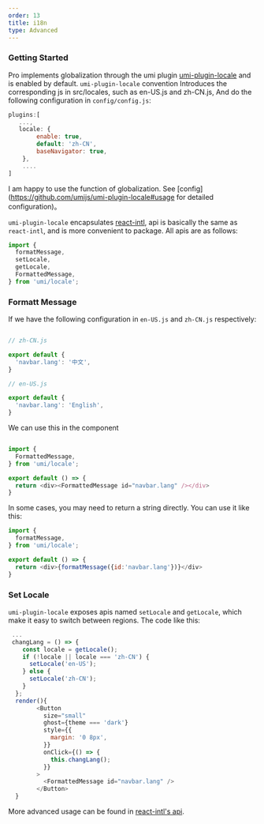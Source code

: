 ```yaml
---
order: 13
title: i18n 
type: Advanced
---
```


### Getting Started 

Pro implements globalization through the umi plugin [umi-plugin-locale](https://github.com/umijs/umi-plugin-locale) and is enabled by default.
`umi-plugin-locale` convention Introduces the corresponding js in src/locales, such as en-US.js and zh-CN.js,
And do the following configuration in `config/config.js`:
```js
plugins:[
   ...,
   locale: {
        enable: true,
        default: 'zh-CN', 
        baseNavigator: true, 
    },
    ....
]
```
I am happy to use the function of globalization. See [config](https://github.com/umijs/umi-plugin-locale#usage for detailed configuration)。

`umi-plugin-locale` encapsulates [react-intl](https://github.com/yahoo/react-intl), api is basically the same as `react-intl`, and is more convenient to package. All apis are as follows:
```js
import {
  formatMessage,
  setLocale,
  getLocale,
  FormattedMessage,
} from 'umi/locale';
```

### Formatt Message

If we have the following configuration in `en-US.js` and `zh-CN.js` respectively:

```js

// zh-CN.js

export default {
  'navbar.lang': '中文',
}

// en-US.js

export default {
  'navbar.lang': 'English',
}

```
We can use this in the component

```js

import {
  FormattedMessage,
} from 'umi/locale';

export default () => {
  return <div><FormattedMessage id="navbar.lang" /></div>
}

```
In some cases, you may need to return a string directly. You can use it like this:

```js
import {
  formatMessage,
} from 'umi/locale';

export default () => {
  return <div>{formatMessage({id:'navbar.lang'})}</div>
}
```

### Set Locale

`umi-plugin-locale` exposes apis named `setLocale` and `getLocale`, which make it easy to switch between regions.
The code like this:


```js
 ...
 changLang = () => {
    const locale = getLocale();
    if (!locale || locale === 'zh-CN') {
      setLocale('en-US');
    } else {
      setLocale('zh-CN');
    }
  };
  render(){
        <Button
          size="small"
          ghost={theme === 'dark'}
          style={{
            margin: '0 8px',
          }}
          onClick={() => {
            this.changLang();
          }}
        >
          <FormattedMessage id="navbar.lang" />
        </Button>
  }

```
More advanced usage can be found in [react-intl's api](https://github.com/yahoo/react-intl/wiki#getting-started).
